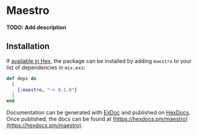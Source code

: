 # Maestro

**TODO: Add description**

## Installation

If [available in Hex](https://hex.pm/docs/publish), the package can be installed
by adding `maestro` to your list of dependencies in `mix.exs`:

```elixir
def deps do
  [
    {:maestro, "~> 0.1.0"}
  ]
end
```

Documentation can be generated with [ExDoc](https://github.com/elixir-lang/ex_doc)
and published on [HexDocs](https://hexdocs.pm). Once published, the docs can
be found at [https://hexdocs.pm/maestro](https://hexdocs.pm/maestro).

